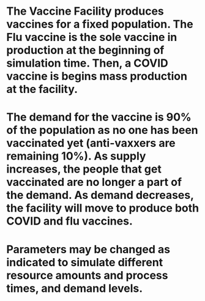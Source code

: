 # The Vaccine Facility produces vaccines for a fixed population. The Flu vaccine is the sole vaccine in production at the beginning of simulation time. Then, a COVID vaccine is begins mass production at the facility. 
# The demand for the vaccine is 90% of the population as no one has been vaccinated yet (anti-vaxxers are remaining 10%). As supply increases, the people that get vaccinated are no longer a part of the demand. As demand decreases, the facility will move to produce both COVID and flu vaccines.

# Parameters may be changed as indicated to simulate different resource amounts and process times, and demand levels. 

